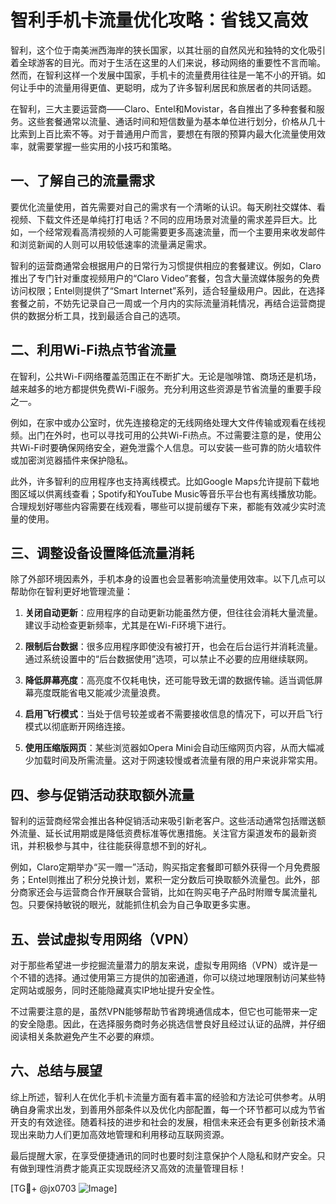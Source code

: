 # 智利手机卡流量优化攻略：省钱又高效

智利，这个位于南美洲西海岸的狭长国家，以其壮丽的自然风光和独特的文化吸引着全球游客的目光。而对于生活在这里的人们来说，移动网络的重要性不言而喻。然而，在智利这样一个发展中国家，手机卡的流量费用往往是一笔不小的开销。如何让手中的流量用得更值、更聪明，成为了许多智利居民和旅居者的共同话题。

在智利，三大主要运营商——Claro、Entel和Movistar，各自推出了多种套餐和服务。这些套餐通常以流量、通话时间和短信数量为基本单位进行划分，价格从几十比索到上百比索不等。对于普通用户而言，要想在有限的预算内最大化流量使用效率，就需要掌握一些实用的小技巧和策略。

## 一、了解自己的流量需求

要优化流量使用，首先需要对自己的需求有一个清晰的认识。每天刷社交媒体、看视频、下载文件还是单纯打打电话？不同的应用场景对流量的需求差异巨大。比如，一个经常观看高清视频的人可能需要更多高速流量，而一个主要用来收发邮件和浏览新闻的人则可以用较低速率的流量满足需求。

智利的运营商通常会根据用户的日常行为习惯提供相应的套餐建议。例如，Claro推出了专门针对重度视频用户的“Claro Video”套餐，包含大量流媒体服务的免费访问权限；Entel则提供了“Smart Internet”系列，适合轻量级用户。因此，在选择套餐之前，不妨先记录自己一周或一个月内的实际流量消耗情况，再结合运营商提供的数据分析工具，找到最适合自己的选项。

## 二、利用Wi-Fi热点节省流量

在智利，公共Wi-Fi网络覆盖范围正在不断扩大。无论是咖啡馆、商场还是机场，越来越多的地方都提供免费Wi-Fi服务。充分利用这些资源是节省流量的重要手段之一。

例如，在家中或办公室时，优先连接稳定的无线网络处理大文件传输或观看在线视频。出门在外时，也可以寻找可用的公共Wi-Fi热点。不过需要注意的是，使用公共Wi-Fi时要确保网络安全，避免泄露个人信息。可以安装一些可靠的防火墙软件或加密浏览器插件来保护隐私。

此外，许多智利的应用程序也支持离线模式。比如Google Maps允许提前下载地图区域以供离线查看；Spotify和YouTube Music等音乐平台也有离线播放功能。合理规划好哪些内容需要在线观看，哪些可以提前缓存下来，都能有效减少实时流量的使用。

## 三、调整设备设置降低流量消耗

除了外部环境因素外，手机本身的设置也会显著影响流量使用效率。以下几点可以帮助你在智利更好地管理流量：

1. **关闭自动更新**：应用程序的自动更新功能虽然方便，但往往会消耗大量流量。建议手动检查更新频率，尤其是在Wi-Fi环境下进行。
   
2. **限制后台数据**：很多应用程序即使没有被打开，也会在后台运行并消耗流量。通过系统设置中的“后台数据使用”选项，可以禁止不必要的应用继续联网。

3. **降低屏幕亮度**：高亮度不仅耗电快，还可能导致无谓的数据传输。适当调低屏幕亮度既能省电又能减少流量浪费。

4. **启用飞行模式**：当处于信号较差或者不需要接收信息的情况下，可以开启飞行模式以彻底断开网络连接。

5. **使用压缩版网页**：某些浏览器如Opera Mini会自动压缩网页内容，从而大幅减少加载时间及所需流量。这对于网速较慢或者流量有限的用户来说非常实用。

## 四、参与促销活动获取额外流量

智利的运营商经常会推出各种促销活动来吸引新老客户。这些活动通常包括赠送额外流量、延长试用期或是降低资费标准等优惠措施。关注官方渠道发布的最新资讯，并积极参与其中，往往能获得意想不到的好礼。

例如，Claro定期举办“买一赠一”活动，购买指定套餐即可额外获得一个月免费服务；Entel则推出了积分兑换计划，累积一定分数后可换取额外流量包。此外，部分商家还会与运营商合作开展联合营销，比如在购买电子产品时附赠专属流量礼包。只要保持敏锐的眼光，就能抓住机会为自己争取更多实惠。

## 五、尝试虚拟专用网络（VPN）

对于那些希望进一步挖掘流量潜力的朋友来说，虚拟专用网络（VPN）或许是一个不错的选择。通过使用第三方提供的加密通道，你可以绕过地理限制访问某些特定网站或服务，同时还能隐藏真实IP地址提升安全性。

不过需要注意的是，虽然VPN能够帮助节省跨境通信成本，但它也可能带来一定的安全隐患。因此，在选择服务商时务必挑选信誉良好且经过认证的品牌，并仔细阅读相关条款避免产生不必要的麻烦。

## 六、总结与展望

综上所述，智利人在优化手机卡流量方面有着丰富的经验和方法论可供参考。从明确自身需求出发，到善用外部条件以及优化内部配置，每一个环节都可以成为节省开支的有效途径。随着科技的进步和社会的发展，相信未来还会有更多创新技术涌现出来助力人们更加高效地管理和利用移动互联网资源。

最后提醒大家，在享受便捷通讯的同时也要时刻注意保护个人隐私和财产安全。只有做到理性消费才能真正实现既经济又高效的流量管理目标！

[TG💪+ @jx0703 ![Image](https://github.com/user-attachments/assets/dbca1d08-cadb-493c-b0ec-ad6f7a83f270)]